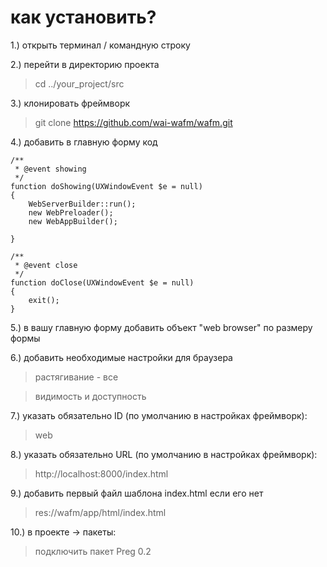 # как установить?

1.) открыть терминал / командную строку

2.) перейти в директорию проекта

> cd ../your_project/src

3.) клонировать фреймворк

> git clone https://github.com/wai-wafm/wafm.git

4.) добавить в главную форму код

    /**
     * @event showing 
     */
    function doShowing(UXWindowEvent $e = null)
    {    
        WebServerBuilder::run();
        new WebPreloader();
        new WebAppBuilder(); 

    }
    
    /**
     * @event close 
     */
    function doClose(UXWindowEvent $e = null)
    {    
        exit();
    }
    
5.) в вашу главную форму добавить объект "web browser" по размеру формы 

6.) добавить необходимые настройки для браузера

> растягивание - все 

> видимость и доступность

7.) указать обязательно ID (по умолчанию в настройках фреймворк):

> web

8.) указать обязательно URL (по умолчанию в настройках фреймворк):

> http://localhost:8000/index.html

9.) добавить первый файл шаблона index.html если его нет

> res://wafm/app/html/index.html

10.) в проекте -> пакеты:
 
> подключить пакет Preg 0.2